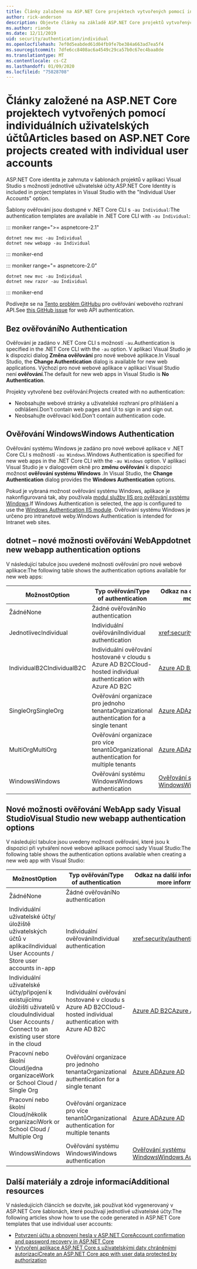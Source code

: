 ```yaml
---
title: Články založené na ASP.NET Core projektech vytvořených pomocí individuálních uživatelských účtů
author: rick-anderson
description: Objevte články na základě ASP.NET Core projektů vytvořených pomocí individuálních uživatelských účtů.
ms.author: riande
ms.date: 12/11/2019
uid: security/authentication/individual
ms.openlocfilehash: 7ef0d5eabded61d04fb9fe7be384a663ad7ea5f4
ms.sourcegitcommit: 7dfe6cc8408ac6a4549c29ca57b0c67ec4baa8de
ms.translationtype: MT
ms.contentlocale: cs-CZ
ms.lasthandoff: 01/09/2020
ms.locfileid: "75828708"
---
```

# <a name="articles-based-on-aspnet-core-projects-created-with-individual-user-accounts"></a><span data-ttu-id="553fb-103">Články založené na ASP.NET Core projektech vytvořených pomocí individuálních uživatelských účtů</span><span class="sxs-lookup"><span data-stu-id="553fb-103">Articles based on ASP.NET Core projects created with individual user accounts</span></span>

<span data-ttu-id="553fb-104">ASP.NET Core identita je zahrnuta v šablonách projektů v aplikaci Visual Studio s možností jednotlivé uživatelské účty.</span><span class="sxs-lookup"><span data-stu-id="553fb-104">ASP.NET Core Identity is included in project templates in Visual Studio with the "Individual User Accounts" option.</span></span>

<span data-ttu-id="553fb-105">Šablony ověřování jsou dostupné v .NET Core CLI s `-au Individual`:</span><span class="sxs-lookup"><span data-stu-id="553fb-105">The authentication templates are available in .NET Core CLI with `-au Individual`:</span></span>

::: moniker range=">= aspnetcore-2.1"

```dotnetcli
dotnet new mvc -au Individual
dotnet new webapp -au Individual
```

::: moniker-end

::: moniker range="= aspnetcore-2.0"

```dotnetcli
dotnet new mvc -au Individual
dotnet new razor -au Individual
```

::: moniker-end

<span data-ttu-id="553fb-106">Podívejte se na [Tento problém GitHubu](https://github.com/dotnet/AspNetCore/issues/5833) pro ověřování webového rozhraní API.</span><span class="sxs-lookup"><span data-stu-id="553fb-106">See [this GitHub issue](https://github.com/dotnet/AspNetCore/issues/5833) for web API authentication.</span></span>

<a name="no"></a>

## <a name="no-authentication"></a><span data-ttu-id="553fb-107">Bez ověřování</span><span class="sxs-lookup"><span data-stu-id="553fb-107">No Authentication</span></span>

<span data-ttu-id="553fb-108">Ověřování je zadáno v .NET Core CLI s možností `-au`.</span><span class="sxs-lookup"><span data-stu-id="553fb-108">Authentication is specified in the .NET Core CLI with the `-au` option.</span></span> <span data-ttu-id="553fb-109">V aplikaci Visual Studio je k dispozici dialog **Změna ověřování** pro nové webové aplikace.</span><span class="sxs-lookup"><span data-stu-id="553fb-109">In Visual Studio, the **Change Authentication** dialog is available for new web applications.</span></span> <span data-ttu-id="553fb-110">Výchozí pro nové webové aplikace v aplikaci Visual Studio není **ověřování**.</span><span class="sxs-lookup"><span data-stu-id="553fb-110">The default for new web apps in Visual Studio is **No Authentication**.</span></span>

<span data-ttu-id="553fb-111">Projekty vytvořené bez ověřování:</span><span class="sxs-lookup"><span data-stu-id="553fb-111">Projects created with no authentication:</span></span>

* <span data-ttu-id="553fb-112">Neobsahujte webové stránky a uživatelské rozhraní pro přihlášení a odhlášení.</span><span class="sxs-lookup"><span data-stu-id="553fb-112">Don't contain web pages and UI to sign in and sign out.</span></span>
* <span data-ttu-id="553fb-113">Neobsahujte ověřovací kód.</span><span class="sxs-lookup"><span data-stu-id="553fb-113">Don't contain authentication code.</span></span>

<a name="win"></a>

## <a name="windows-authentication"></a><span data-ttu-id="553fb-114">Ověřování Windows</span><span class="sxs-lookup"><span data-stu-id="553fb-114">Windows Authentication</span></span>

<span data-ttu-id="553fb-115">Ověřování systému Windows je zadáno pro nové webové aplikace v .NET Core CLI s možností `-au Windows`.</span><span class="sxs-lookup"><span data-stu-id="553fb-115">Windows Authentication is specified for new web apps in the .NET Core CLI with the `-au Windows` option.</span></span> <span data-ttu-id="553fb-116">V aplikaci Visual Studio je v dialogovém okně pro **změnu ověřování** k dispozici možnost **ověřování systému Windows** .</span><span class="sxs-lookup"><span data-stu-id="553fb-116">In Visual Studio, the **Change Authentication** dialog provides the **Windows Authentication** options.</span></span>

<span data-ttu-id="553fb-117">Pokud je vybraná možnost ověřování systému Windows, aplikace je nakonfigurovaná tak, aby používala [modul služby IIS pro ověřování systému Windows](xref:host-and-deploy/iis/modules).</span><span class="sxs-lookup"><span data-stu-id="553fb-117">If Windows Authentication is selected, the app is configured to use the [Windows Authentication IIS module](xref:host-and-deploy/iis/modules).</span></span> <span data-ttu-id="553fb-118">Ověřování systému Windows je určeno pro intranetové weby.</span><span class="sxs-lookup"><span data-stu-id="553fb-118">Windows Authentication is intended for Intranet web sites.</span></span>

## <a name="dotnet-new-webapp-authentication-options"></a><span data-ttu-id="553fb-119">dotnet – nové možnosti ověřování WebApp</span><span class="sxs-lookup"><span data-stu-id="553fb-119">dotnet new webapp authentication options</span></span>

<span data-ttu-id="553fb-120">V následující tabulce jsou uvedené možnosti ověřování pro nové webové aplikace:</span><span class="sxs-lookup"><span data-stu-id="553fb-120">The following table shows the authentication options available for new web apps:</span></span>

| <span data-ttu-id="553fb-121">Možnost</span><span class="sxs-lookup"><span data-stu-id="553fb-121">Option</span></span> | <span data-ttu-id="553fb-122">Typ ověřování</span><span class="sxs-lookup"><span data-stu-id="553fb-122">Type of authentication</span></span> | <span data-ttu-id="553fb-123">Odkaz na další informace</span><span class="sxs-lookup"><span data-stu-id="553fb-123">Link for more information</span></span> |
 | ----------------- | ------------ | ---------- |
| <span data-ttu-id="553fb-124">Žádné</span><span class="sxs-lookup"><span data-stu-id="553fb-124">None</span></span>            |  <span data-ttu-id="553fb-125">Žádné ověřování</span><span class="sxs-lookup"><span data-stu-id="553fb-125">No authentication</span></span> | | 
| <span data-ttu-id="553fb-126">Jednotlivec</span><span class="sxs-lookup"><span data-stu-id="553fb-126">Individual</span></span>      |  <span data-ttu-id="553fb-127">Individuální ověřování</span><span class="sxs-lookup"><span data-stu-id="553fb-127">Individual authentication</span></span> | <xref:security/authentication/identity>
| <span data-ttu-id="553fb-128">IndividualB2C</span><span class="sxs-lookup"><span data-stu-id="553fb-128">IndividualB2C</span></span>   |  <span data-ttu-id="553fb-129">Individuální ověřování hostované v cloudu s Azure AD B2C</span><span class="sxs-lookup"><span data-stu-id="553fb-129">Cloud-hosted individual authentication with Azure AD B2C</span></span> | [<span data-ttu-id="553fb-130">Azure AD B2C</span><span class="sxs-lookup"><span data-stu-id="553fb-130">Azure AD B2C</span></span>](/azure/active-directory-b2c/) |
| <span data-ttu-id="553fb-131">SingleOrg</span><span class="sxs-lookup"><span data-stu-id="553fb-131">SingleOrg</span></span>       |  <span data-ttu-id="553fb-132">Ověřování organizace pro jednoho tenanta</span><span class="sxs-lookup"><span data-stu-id="553fb-132">Organizational authentication for a single tenant</span></span> | [<span data-ttu-id="553fb-133">Azure AD</span><span class="sxs-lookup"><span data-stu-id="553fb-133">Azure AD</span></span>](/azure/active-directory/develop/quickstart-v2-aspnet-core-webapp) |
| <span data-ttu-id="553fb-134">MultiOrg</span><span class="sxs-lookup"><span data-stu-id="553fb-134">MultiOrg</span></span>        |  <span data-ttu-id="553fb-135">Ověřování organizace pro více tenantů</span><span class="sxs-lookup"><span data-stu-id="553fb-135">Organizational authentication for multiple tenants</span></span> | [<span data-ttu-id="553fb-136">Azure AD</span><span class="sxs-lookup"><span data-stu-id="553fb-136">Azure AD</span></span>](/azure/active-directory/develop/quickstart-v2-aspnet-core-webapp) |
| <span data-ttu-id="553fb-137">Windows</span><span class="sxs-lookup"><span data-stu-id="553fb-137">Windows</span></span>         |  <span data-ttu-id="553fb-138">Ověřování systému Windows</span><span class="sxs-lookup"><span data-stu-id="553fb-138">Windows authentication</span></span> | [<span data-ttu-id="553fb-139">Ověřování systému Windows</span><span class="sxs-lookup"><span data-stu-id="553fb-139">Windows Authentication</span></span>](xref:security/authentication/windowsauth)

## <a name="visual-studio-new-webapp-authentication-options"></a><span data-ttu-id="553fb-140">Nové možnosti ověřování WebApp sady Visual Studio</span><span class="sxs-lookup"><span data-stu-id="553fb-140">Visual Studio new webapp authentication options</span></span>

<span data-ttu-id="553fb-141">V následující tabulce jsou uvedeny možnosti ověřování, které jsou k dispozici při vytváření nové webové aplikace pomocí sady Visual Studio:</span><span class="sxs-lookup"><span data-stu-id="553fb-141">The following table shows the authentication options available when creating a new web app with Visual Studio:</span></span>

| <span data-ttu-id="553fb-142">Možnost</span><span class="sxs-lookup"><span data-stu-id="553fb-142">Option</span></span> | <span data-ttu-id="553fb-143">Typ ověřování</span><span class="sxs-lookup"><span data-stu-id="553fb-143">Type of authentication</span></span> | <span data-ttu-id="553fb-144">Odkaz na další informace</span><span class="sxs-lookup"><span data-stu-id="553fb-144">Link for more information</span></span> |
 | ----------------- | ------------ | ---------- |
| <span data-ttu-id="553fb-145">Žádné</span><span class="sxs-lookup"><span data-stu-id="553fb-145">None</span></span>            |  <span data-ttu-id="553fb-146">Žádné ověřování</span><span class="sxs-lookup"><span data-stu-id="553fb-146">No authentication</span></span> | | 
| <span data-ttu-id="553fb-147">Individuální uživatelské účty/úložiště uživatelských účtů v aplikaci</span><span class="sxs-lookup"><span data-stu-id="553fb-147">Individual User Accounts / Store user accounts in-app</span></span> |  <span data-ttu-id="553fb-148">Individuální ověřování</span><span class="sxs-lookup"><span data-stu-id="553fb-148">Individual authentication</span></span> | <xref:security/authentication/identity> |
| <span data-ttu-id="553fb-149">Individuální uživatelské účty/připojení k existujícímu úložišti uživatelů v cloudu</span><span class="sxs-lookup"><span data-stu-id="553fb-149">Individual User Accounts / Connect to an existing user store in the cloud</span></span> |  <span data-ttu-id="553fb-150">Individuální ověřování hostované v cloudu s Azure AD B2C</span><span class="sxs-lookup"><span data-stu-id="553fb-150">Cloud-hosted individual authentication with Azure AD B2C</span></span> | [<span data-ttu-id="553fb-151">Azure AD B2C</span><span class="sxs-lookup"><span data-stu-id="553fb-151">Azure AD B2C</span></span>](/azure/active-directory-b2c/) |
| <span data-ttu-id="553fb-152">Pracovní nebo školní Cloud/jedna organizace</span><span class="sxs-lookup"><span data-stu-id="553fb-152">Work or School Cloud / Single Org</span></span>  |  <span data-ttu-id="553fb-153">Ověřování organizace pro jednoho tenanta</span><span class="sxs-lookup"><span data-stu-id="553fb-153">Organizational authentication for a single tenant</span></span> | [<span data-ttu-id="553fb-154">Azure AD</span><span class="sxs-lookup"><span data-stu-id="553fb-154">Azure AD</span></span>](/azure/active-directory/develop/quickstart-v2-aspnet-core-webapp) |
| <span data-ttu-id="553fb-155">Pracovní nebo školní Cloud/několik organizací</span><span class="sxs-lookup"><span data-stu-id="553fb-155">Work or School Cloud / Multiple Org</span></span> |  <span data-ttu-id="553fb-156">Ověřování organizace pro více tenantů</span><span class="sxs-lookup"><span data-stu-id="553fb-156">Organizational authentication for multiple tenants</span></span> | [<span data-ttu-id="553fb-157">Azure AD</span><span class="sxs-lookup"><span data-stu-id="553fb-157">Azure AD</span></span>](/azure/active-directory/develop/quickstart-v2-aspnet-core-webapp) |
| <span data-ttu-id="553fb-158">Windows</span><span class="sxs-lookup"><span data-stu-id="553fb-158">Windows</span></span>         |  <span data-ttu-id="553fb-159">Ověřování systému Windows</span><span class="sxs-lookup"><span data-stu-id="553fb-159">Windows authentication</span></span> | [<span data-ttu-id="553fb-160">Ověřování systému Windows</span><span class="sxs-lookup"><span data-stu-id="553fb-160">Windows Authentication</span></span>](xref:security/authentication/windowsauth)

## <a name="additional-resources"></a><span data-ttu-id="553fb-161">Další materiály a zdroje informací</span><span class="sxs-lookup"><span data-stu-id="553fb-161">Additional resources</span></span>

<span data-ttu-id="553fb-162">V následujících článcích se dozvíte, jak používat kód vygenerovaný v ASP.NET Core šablonách, které používají jednotlivé uživatelské účty:</span><span class="sxs-lookup"><span data-stu-id="553fb-162">The following articles show how to use the code generated in ASP.NET Core templates that use individual user accounts:</span></span>

* [<span data-ttu-id="553fb-163">Potvrzení účtu a obnovení hesla v ASP.NET Core</span><span class="sxs-lookup"><span data-stu-id="553fb-163">Account confirmation and password recovery in ASP.NET Core</span></span>](xref:security/authentication/accconfirm)
* [<span data-ttu-id="553fb-164">Vytvoření aplikace ASP.NET Core s uživatelskými daty chráněnými autorizací</span><span class="sxs-lookup"><span data-stu-id="553fb-164">Create an ASP.NET Core app with user data protected by authorization</span></span>](xref:security/authorization/secure-data)
